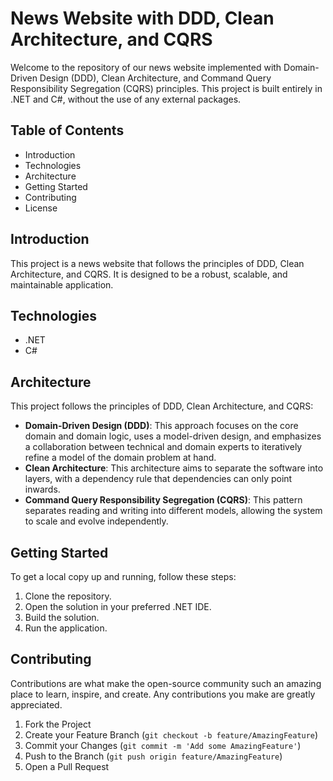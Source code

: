 # News Website with DDD, Clean Architecture, and CQRS

Welcome to the repository of our news website implemented with Domain-Driven Design (DDD), Clean Architecture, and Command Query Responsibility Segregation (CQRS) principles. This project is built entirely in .NET and C#, without the use of any external packages.

## Table of Contents

- Introduction
- Technologies
- Architecture
- Getting Started
- Contributing
- License

## Introduction

This project is a news website that follows the principles of DDD, Clean Architecture, and CQRS. It is designed to be a robust, scalable, and maintainable application.

## Technologies

- .NET
- C#

## Architecture

This project follows the principles of DDD, Clean Architecture, and CQRS:

- **Domain-Driven Design (DDD)**: This approach focuses on the core domain and domain logic, uses a model-driven design, and emphasizes a collaboration between technical and domain experts to iteratively refine a model of the domain problem at hand.
- **Clean Architecture**: This architecture aims to separate the software into layers, with a dependency rule that dependencies can only point inwards.
- **Command Query Responsibility Segregation (CQRS)**: This pattern separates reading and writing into different models, allowing the system to scale and evolve independently.

## Getting Started

To get a local copy up and running, follow these steps:

1. Clone the repository.
2. Open the solution in your preferred .NET IDE.
3. Build the solution.
4. Run the application.

## Contributing

Contributions are what make the open-source community such an amazing place to learn, inspire, and create. Any contributions you make are greatly appreciated.

1. Fork the Project
2. Create your Feature Branch (`git checkout -b feature/AmazingFeature`)
3. Commit your Changes (`git commit -m 'Add some AmazingFeature'`)
4. Push to the Branch (`git push origin feature/AmazingFeature`)
5. Open a Pull Request